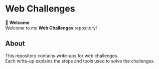# **Web Challenges**

👋 **Welcome**  
Welcome to my **Web Challenges** repository!  

## **About**  
This repository contains write-ups for web challenges.  
Each write-up explains the steps and tools used to solve the challenges.  
